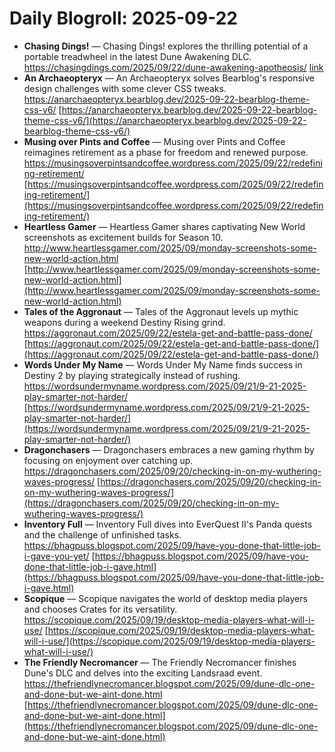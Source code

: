 # Daily Blogroll: 2025-09-22

- **Chasing Dings!** — Chasing Dings! explores the thrilling potential of a portable treadwheel in the latest Dune Awakening DLC. https://chasingdings.com/2025/09/22/dune-awakening-apotheosis/ [link](https://chasingdings.com/2025/09/22/dune-awakening-apotheosis/)
- **An Archaeopteryx** — An Archaeopteryx solves Bearblog's responsive design challenges with some clever CSS tweaks. https://anarchaeopteryx.bearblog.dev/2025-09-22-bearblog-theme-css-v6/ [https://anarchaeopteryx.bearblog.dev/2025-09-22-bearblog-theme-css-v6/](https://anarchaeopteryx.bearblog.dev/2025-09-22-bearblog-theme-css-v6/)
- **Musing over Pints and Coffee** — Musing over Pints and Coffee reimagines retirement as a phase for freedom and renewed purpose. https://musingsoverpintsandcoffee.wordpress.com/2025/09/22/redefining-retirement/ [https://musingsoverpintsandcoffee.wordpress.com/2025/09/22/redefining-retirement/](https://musingsoverpintsandcoffee.wordpress.com/2025/09/22/redefining-retirement/)
- **Heartless Gamer** — Heartless Gamer shares captivating New World screenshots as excitement builds for Season 10. http://www.heartlessgamer.com/2025/09/monday-screenshots-some-new-world-action.html [http://www.heartlessgamer.com/2025/09/monday-screenshots-some-new-world-action.html](http://www.heartlessgamer.com/2025/09/monday-screenshots-some-new-world-action.html)
- **Tales of the Aggronaut** — Tales of the Aggronaut levels up mythic weapons during a weekend Destiny Rising grind. https://aggronaut.com/2025/09/22/estela-get-and-battle-pass-done/ [https://aggronaut.com/2025/09/22/estela-get-and-battle-pass-done/](https://aggronaut.com/2025/09/22/estela-get-and-battle-pass-done/)
- **Words Under My Name** — Words Under My Name finds success in Destiny 2 by playing strategically instead of rushing. https://wordsundermyname.wordpress.com/2025/09/21/9-21-2025-play-smarter-not-harder/ [https://wordsundermyname.wordpress.com/2025/09/21/9-21-2025-play-smarter-not-harder/](https://wordsundermyname.wordpress.com/2025/09/21/9-21-2025-play-smarter-not-harder/)
- **Dragonchasers** — Dragonchasers embraces a new gaming rhythm by focusing on enjoyment over catching up. https://dragonchasers.com/2025/09/20/checking-in-on-my-wuthering-waves-progress/ [https://dragonchasers.com/2025/09/20/checking-in-on-my-wuthering-waves-progress/](https://dragonchasers.com/2025/09/20/checking-in-on-my-wuthering-waves-progress/)
- **Inventory Full** — Inventory Full dives into EverQuest II's Panda quests and the challenge of unfinished tasks. https://bhagpuss.blogspot.com/2025/09/have-you-done-that-little-job-i-gave-you-yet/ [https://bhagpuss.blogspot.com/2025/09/have-you-done-that-little-job-i-gave.html](https://bhagpuss.blogspot.com/2025/09/have-you-done-that-little-job-i-gave.html)
- **Scopique** — Scopique navigates the world of desktop media players and chooses Crates for its versatility. https://scopique.com/2025/09/19/desktop-media-players-what-will-i-use/ [https://scopique.com/2025/09/19/desktop-media-players-what-will-i-use/](https://scopique.com/2025/09/19/desktop-media-players-what-will-i-use/)
- **The Friendly Necromancer** — The Friendly Necromancer finishes Dune's DLC and delves into the exciting Landsraad event. https://thefriendlynecromancer.blogspot.com/2025/09/dune-dlc-one-and-done-but-we-aint-done.html [https://thefriendlynecromancer.blogspot.com/2025/09/dune-dlc-one-and-done-but-we-aint-done.html](https://thefriendlynecromancer.blogspot.com/2025/09/dune-dlc-one-and-done-but-we-aint-done.html)
